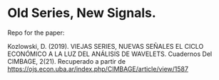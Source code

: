 # Old Series, New Signals.

Repo for the paper:

Kozlowski, D. (2019). VIEJAS SERIES, NUEVAS SEÑALES EL CICLO ECONÓMICO A LA LUZ DEL ANÁLISIS DE WAVELETS. Cuadernos Del CIMBAGE, 2(21). Recuperado a partir de https://ojs.econ.uba.ar/index.php/CIMBAGE/article/view/1587